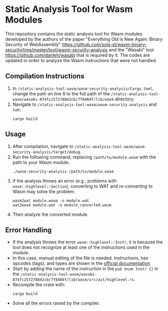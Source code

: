 # Static Analysis Tool for Wasm Modules

This repository contains the static analysis tool for Wasm modules developed by the authors of the paper "Everything Old is New Again: Binary Security of WebAssembly" https://github.com/sola-st/wasm-binary-security/tree/master/tool/wasm-security-analysis and the "Wasabi" tool https://github.com/danleh/wasabi that is required by it. The codes are updated in order to analyze the Wasm instructions that were not handled.

## Compilation Instructions

1. In `/static-analysis-tool-wasm/wasm-security-analysis/Cargo.toml`, change the path on line 8 to the full path of the `/static-analysis-tool-wasm/wasabi-874fc257278842cb/7f8460f/lib/wasm` directory.
2. Navigate to `/static-analysis-tool-wasm/wasm-security-analysis` and run:
    ```
    cargo build
    ```

## Usage

1. After compilation, navigate to `/static-analysis-tool-wasm/wasm-security-analysis/target/debug`.
2. Run the following command, replacing `/path/to/module.wasm` with the path to your Wasm module:
    ```
    ./wasm-security-analysis /path/to/module.wasm
    ```
3. If the analysis throws an error (e.g., problems with `wasm::highlevel::Section`), converting to WAT and re-converting to Wasm may solve the problem:
    ```
    wasm2wat module.wasm -o module.wat
    wat2wasm module.wat -o module_converted.wasm
    ```
4. Then analyze the converted module.

## Error Handling

- If the analysis throws the error `wasm::highlevel::Instr`, it is because the tool does not recognize at least one of the instructions used in the module.
- In this case, manual editing of the file is needed. Instructions, hex opcodes (tags), and types are shown in the [official documentation](https://webassembly.github.io/spec/core/appendix/index-instructions.html).
- Start by adding the name of the instruction in the `pub enum Instr {}` in the `/static-analysis-tool-wasm/wasabi-874fc257278842cb/7f8460f/lib/wasm/src/ast/highlevel.rs`.
- Recompile the crate with:
    ```
    cargo build
    ```
- Solve all the errors raised by the compiler.
